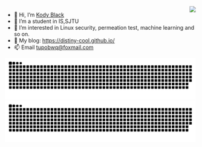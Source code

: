 <img align="right" src="https://github-readme-stats.vercel.app/api?username=distiny-cool&show_icons=true&icon_color=CE1D2D&text_color=718096&bg_color=ffffff&hide_title=true" />

- 👋 Hi, I’m [Kody Black](https://github.com/distiny-cool)
- 👀 I’m a student in IS,SJTU
- 🌱 I’m interested in Linux security, permeation test, machine learning and so on.
- 🚅 My blog: https://distiny-cool.github.io/
- 📫 Email tupobwq@foxmail.com

![github contribution grid snake animation](https://raw.githubusercontent.com/distiny-cool/distiny-cool/output/github-contribution-grid-snake-dark.svg)
![github contribution grid snake animation](https://raw.githubusercontent.com/distiny-cool/distiny-cool/output/github-contribution-grid-snake.svg)

<!---
distiny-cool/distiny-cool is a ✨ special ✨ repository because its `README.md` (this file) appears on your GitHub profile.
You can click the Preview link to take a look at your changes.

# 下面这些是一些有趣的配置，不过过于臃肿，就不使用了，来自https://github.com/alexandresanlim/Badges4-README.md-Profile

<img align="right" src="https://profile-counter.glitch.me/distiny-cool/count.svg" />

<img src="https://github-readme-stats.vercel.app/api/top-langs/?username=distiny-cool&show_icons=true&icon_color=CE1D2D&text_color=718096&bg_color=ffffff&hide_title=true" /> <img align="right" src="https://github-profile-trophy.vercel.app/?username=distiny-cool&show_icons=true&icon_color=CE1D2D&text_color=718096&bg_color=ffffff&hide_title=true" />

<img src="https://github-profile-summary-cards.vercel.app/api/cards/profile-details?username=distiny-cool&theme=vue&show_icons=true&icon_color=CE1D2D&text_color=718096&bg_color=ffffff&hide_title=true" />

<img src="https://activity-graph.herokuapp.com/graph?username=distiny-cool&theme=minimal&show_icons=true&icon_color=CE1D2D&text_color=718096&bg_color=ffffff&hide_title=true" />

--->

